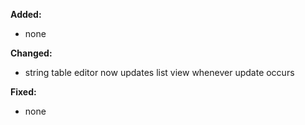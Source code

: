 **Added:**
* none

**Changed:**
* string table editor now updates list view whenever update occurs

**Fixed:**
* none
